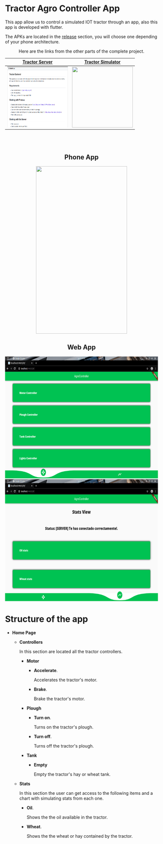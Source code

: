 # Tractor Agro Controller App

This app allow us to control a simulated IOT tractor through an app, also this app is developed with flutter.

The APKs are located in the [release](https://github.com/Youngermaster/Agro-Controller-App/releases) section, you will choose one depending of your phone architecture.

<center>

Here are the links from the other parts of the complete project.

| [Tractor Server](https://github.com/zlToxicNetherlz/tractor-backend) | [Tractor Simulator](https://github.com/Shiroke-013/Final-Conmutacion) |
| ------------- |:-------------:|
| <img src="images/server.png" width="200" height="200"> | <img src="https://raw.githubusercontent.com/Shiroke-013/Final-Conmutacion/master/Image_Proteus.PNG" width="200" height="200"> |

<br>
<br>

## Phone App
<img src="images/app_preview.gif" width="300" height="550">

## Web App

<img src="images/web_1.png" width="800" height="400">
<img src="images/web_2.png" width="800" height="400">

</center>

# Structure of the app

- **Home Page**

    - **Controllers**

        In this section are located all the tractor controllers.

        -  **Motor**

            - **Accelerate**.

                Accelerates the tractor's motor.

            - **Brake**.

                Brake the tractor's motor.

        - **Plough**

            - **Turn on**.

                Turns on the tractor's plough.

            - **Turn off**.

                Turns off the tractor's plough.

        - **Tank**

            - **Empty**

                Empty the tractor's hay or wheat tank.

    - **Stats**

        In this section the user can get access to the following items and a chart with simulating stats from each one.

        - **Oil**.

            Shows the the oil available in the tractor.

        - **Wheat**.

            Shows the the wheat or hay contained by the tractor.
